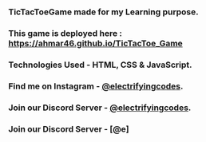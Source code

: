 ### TicTacToeGame made for my Learning purpose.

### This game is deployed here : https://ahmar46.github.io/TicTacToe_Game

### Technologies Used - HTML, CSS & JavaScript.

### Find me on Instagram - [@electrifyingcodes][Instagram].
### Join our Discord Server - [@electrifyingcodes][discord].
### Join our Discord Server - [@e]

[Instagram]: https://www.instagram.com/electrifying_codes
[discord]: https://discord.com/invite/VGj9tpuqhm